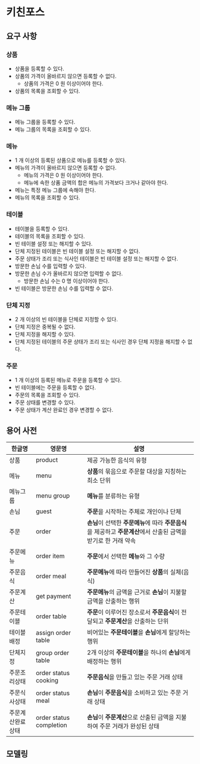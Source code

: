 # 키친포스

## 요구 사항

### 상품

* 상품을 등록할 수 있다.
* 상품의 가격이 올바르지 않으면 등록할 수 없다.
    * 상품의 가격은 0 원 이상이어야 한다.
* 상품의 목록을 조회할 수 있다.

### 메뉴 그룹

* 메뉴 그룹을 등록할 수 있다.
* 메뉴 그룹의 목록을 조회할 수 있다.

### 메뉴

* 1 개 이상의 등록된 상품으로 메뉴를 등록할 수 있다.
* 메뉴의 가격이 올바르지 않으면 등록할 수 없다.
    * 메뉴의 가격은 0 원 이상이어야 한다.
    * 메뉴에 속한 상품 금액의 합은 메뉴의 가격보다 크거나 같아야 한다.
* 메뉴는 특정 메뉴 그룹에 속해야 한다.
* 메뉴의 목록을 조회할 수 있다.

### 테이블

* 테이블을 등록할 수 있다.
* 테이블의 목록을 조회할 수 있다.
* 빈 테이블 설정 또는 해지할 수 있다.
* 단체 지정된 테이블은 빈 테이블 설정 또는 해지할 수 없다.
* 주문 상태가 조리 또는 식사인 테이블은 빈 테이블 설정 또는 해지할 수 없다.
* 방문한 손님 수를 입력할 수 있다.
* 방문한 손님 수가 올바르지 않으면 입력할 수 없다.
    * 방문한 손님 수는 0 명 이상이어야 한다.
* 빈 테이블은 방문한 손님 수를 입력할 수 없다.

### 단체 지정

* 2 개 이상의 빈 테이블을 단체로 지정할 수 있다.
* 단체 지정은 중복될 수 없다.
* 단체 지정을 해지할 수 있다.
* 단체 지정된 테이블의 주문 상태가 조리 또는 식사인 경우 단체 지정을 해지할 수 없다.

### 주문

* 1 개 이상의 등록된 메뉴로 주문을 등록할 수 있다.
* 빈 테이블에는 주문을 등록할 수 없다.
* 주문의 목록을 조회할 수 있다.
* 주문 상태를 변경할 수 있다.
* 주문 상태가 계산 완료인 경우 변경할 수 없다.

## 용어 사전

| 한글명 | 영문명 | 설명 |
| --- | --- | --- |
|상품| product |제공 가능한 음식의 유형|
|메뉴| menu | **상품**의 묶음으로 주문할 대상을 지칭하는 최소 단위|
|메뉴그룹| menu group |**메뉴**를 분류하는 유형|
|손님| guest |**주문**을 시작하는 주체로 개인이나 단체|
|주문| order |**손님**이 선택한 **주문메뉴**에 따라 **주문음식**을 제공하고 **주문계산**에서 산출된 금액을 받기로 한 거래 약속|
|주문메뉴| order item |**주문**에서 선택한 **메뉴**와 그 수량|
|주문음식| order meal |**주문메뉴**에 따라 만들어진 **상품**의 실체(음식)|
|주문계산| get payment |**주문메뉴**의 금액을 근거로 **손님**이 지불할 금액을 산출하는 행위|
|주문테이블| order table |**주문**이 이루어진 장소로서 **주문음식**이 전달되고 **주문계산**을 산출하는 단위|
|테이블배정| assign order table |비어있는 **주문테이블**을 **손님**에게 할당하는 행위|
|단체지정| group order table |2개 이상의 **주문테이블**을 하나의 **손님**에게 배정하는 행위|
|주문조리상태| order status cooking |**주문음식**을 만들고 있는 주문 거래 상태|
|주문식사상태| order status meal |**손님**이 **주문음식**을 소비하고 있는 주문 거래 상태|
|주문계산완료상태| order status completion |**손님**이 **주문계산**으로 산출된 금액을 지불하여 주문 거래가 완성된 상태|

## 모델링

